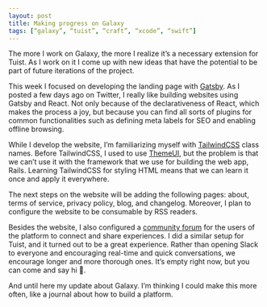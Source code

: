 ```yaml
---
layout: post
title: Making progress on Galaxy
tags: [“galaxy”, “tuist”, “craft”, “xcode”, “swift”]
---
```

The more I work on Galaxy, the more I realize it’s a necessary extension for Tuist. As I work on it I come up with new ideas that have the potential to be part of future iterations of the project.

This week I focused on developing the landing page with [Gatsby](https://gatsbyjs.org). As I posted a few days ago on Twitter, I really like building websites using Gatsby and React. Not only because of the declarativeness of React, which makes the process a joy, but because you can find all sorts of plugins for common functionalities such as defining meta labels for SEO and enabling offline browsing.

While I develop the website, I’m familiarizing myself with [TailwindCSS](https://tailwindcss.com) class names. Before TailwindCSS, I used to use [ThemeUI](https://theme-ui.com), but the problem is that we can’t use it with the framework that we use for building the web app, Rails. Learning TailwindCSS for styling HTML means that we can learn it once and apply it everywhere.

The next steps on the website will be adding the following pages: about, terms of service, privacy policy, blog, and changelog. Moreover, I plan to configure the website to be consumable by RSS readers.

Besides the website, I also configured a [community forum](https://community.appgalaxy.io) for the users of the platform to connect and share experiences. I did a similar setup for Tuist, and it turned out to be a great experience. Rather than opening Slack to everyone and encouraging real-time and quick conversations, we encourage longer and more thorough ones. It’s empty right now, but you can come and say hi 👋.

And until here my update about Galaxy. I’m thinking I could make this more often, like a journal about how to build a platform.
